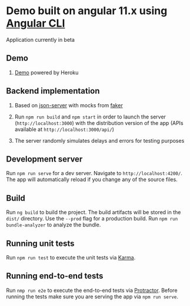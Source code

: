 Demo built on angular 11.x using [Angular CLI](https://github.com/angular/angular-cli)
=========

Application currently in beta

## Demo 

1. [Demo](https://mc-angular-app.herokuapp.com) powered by Heroku 

## Backend implementation 

1. Based on [json-server](https://github.com/typicode/json-server) with mocks from [faker](https://github.com/Marak/faker.js) 

2. Run `npm run build` and `npm start` in order to launch the server (`http://localhost:3000`) with the distribution version of the app (APIs available at `http://localhost:3000/api/`) 

3. The server randomly simulates delays and errors for testing purposes 

## Development server

Run `npm run serve` for a dev server. Navigate to `http://localhost:4200/`. The app will automatically reload if you change any of the source files.

## Build

Run `ng build` to build the project. The build artifacts will be stored in the `dist/` directory. Use the `--prod` flag for a production build. Run `npm run bundle-analyzer` to analyze the bundle. 

## Running unit tests

Run `npm run test` to execute the unit tests via [Karma](https://karma-runner.github.io).

## Running end-to-end tests

Run `nmp run e2e` to execute the end-to-end tests via [Protractor](http://www.protractortest.org/).
Before running the tests make sure you are serving the app via `npm run serve`.
